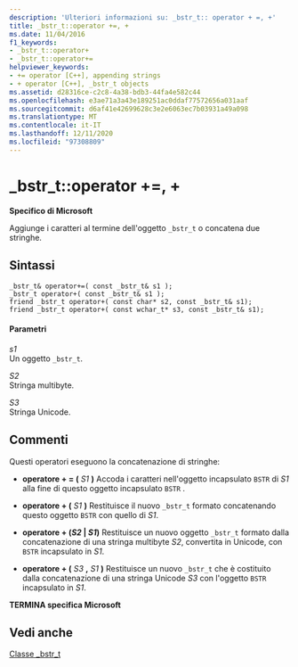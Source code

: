 ```yaml
---
description: 'Ulteriori informazioni su: _bstr_t:: operator + =, +'
title: _bstr_t::operator +=, +
ms.date: 11/04/2016
f1_keywords:
- _bstr_t::operator+
- _bstr_t::operator+=
helpviewer_keywords:
- += operator [C++], appending strings
- + operator [C++], _bstr_t objects
ms.assetid: d28316ce-c2c8-4a38-bdb3-44fa4e582c44
ms.openlocfilehash: e3ae71a3a43e189251ac0ddaf77572656a031aaf
ms.sourcegitcommit: d6af41e42699628c3e2e6063ec7b03931a49a098
ms.translationtype: MT
ms.contentlocale: it-IT
ms.lasthandoff: 12/11/2020
ms.locfileid: "97308809"
---
```

# <a name="_bstr_toperator--"></a>_bstr_t::operator +=, +

**Specifico di Microsoft**

Aggiunge i caratteri al termine dell'oggetto `_bstr_t` o concatena due stringhe.

## <a name="syntax"></a>Sintassi

```
_bstr_t& operator+=( const _bstr_t& s1 );
_bstr_t operator+( const _bstr_t& s1 );
friend _bstr_t operator+( const char* s2, const _bstr_t& s1);
friend _bstr_t operator+( const wchar_t* s3, const _bstr_t& s1);
```

#### <a name="parameters"></a>Parametri

*s1*<br/>
Un oggetto `_bstr_t`.

*S2*<br/>
Stringa multibyte.

*S3*<br/>
Stringa Unicode.

## <a name="remarks"></a>Commenti

Questi operatori eseguono la concatenazione di stringhe:

- **operatore + = (**  *S1*  **)** Accoda i caratteri nell'oggetto incapsulato `BSTR` di *S1* alla fine di questo oggetto incapsulato `BSTR` .

- **operatore + (**  *S1*  **)** Restituisce il nuovo `_bstr_t` formato concatenando questo oggetto `BSTR` con quello di *S1*.

- **operatore + (***S2* **&#124;** *S1***)** Restituisce un nuovo oggetto `_bstr_t` formato dalla concatenazione di una stringa multibyte *S2*, convertita in Unicode, con `BSTR` incapsulato in *S1*.        

- **operatore + (**  *S3* **,**  *S1*  **)** Restituisce un nuovo `_bstr_t` che è costituito dalla concatenazione di una stringa Unicode *S3* con l'oggetto `BSTR` incapsulato in *S1*.

**TERMINA specifica Microsoft**

## <a name="see-also"></a>Vedi anche

[Classe _bstr_t](../cpp/bstr-t-class.md)
